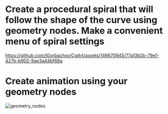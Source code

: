 # Create a procedural spiral that will follow the shape of the curve using geometry nodes. Make a convenient menu of spiral settings 

https://github.com/IGorbachov/CgArt/assets/146670945/77a13b2b-79e1-427b-b902-9ae3a44bf68a

# Create animation using your geometry nodes

![geometry_nodes](/curriculum/reproduce/5_procedural/geonodes_630p.gif)


